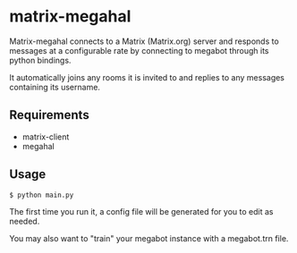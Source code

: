 # matrix-megahal

Matrix-megahal connects to a Matrix (Matrix.org) server and responds to messages at a configurable rate by connecting to megabot through its python bindings.

It automatically joins any rooms it is invited to and replies to any messages containing its username.

## Requirements
- matrix-client
- megahal

## Usage

`$ python main.py`

The first time you run it, a config file will be generated for you to edit as needed.

You may also want to "train" your megabot instance with a megabot.trn file.
